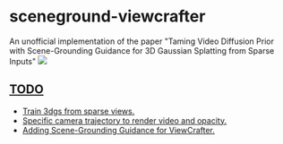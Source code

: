 # sceneground-viewcrafter
An unofficial implementation of the paper "Taming Video Diffusion Prior with Scene-Grounding Guidance for 3D Gaussian Splatting from Sparse Inputs" 
<a href='https://arxiv.org/abs/2503.05082'><img src='https://img.shields.io/badge/arXiv-2503.05082-b31b1b.svg'></a> &nbsp; <a href='https://zhongyingji.github.io/guidevd-3dgs'>



## TODO
- Train 3dgs from sparse views.
- Specific camera trajectory to render video and opacity.
- Adding Scene-Grounding Guidance for ViewCrafter.
